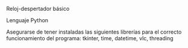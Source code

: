 Reloj-despertador básico

Lenguaje Python

Asegurarse de tener instaladas las siguientes librerías para el correcto funcionamiento del programa: tkinter, time, datetime, vlc, threading 

